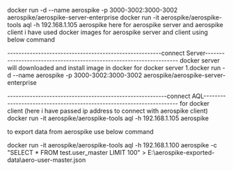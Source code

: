 docker run -d --name aerospike -p 3000-3002:3000-3002 aerospike/aerospike-server-enterprise docker run -it aerospike/aerospike-tools aql -h 192.168.1.105 aerospike
here for aerospike server and aerospike client i have used docker images for aerospike server and client using below command

-------------------------------------------------------connect Server-------------------------------------------------------------------- docker server will downloaded and install image in docker for docker server 1.docker run -d --name aerospike -p 3000-3002:3000-3002 aerospike/aerospike-server-enterprise

---------------------------------------------------------connect AQL--------------------------------------------------------------------- for docker client (here i have passed ip address to connect with aerospike client) docker run -it aerospike/aerospike-tools aql -h 192.168.1.105 aerospike

to export data from aerospike use below command

docker run -it aerospike/aerospike-tools aql -h 192.168.1.100 aerospike -c "SELECT * FROM test.user_master LIMIT 100" > E:\aerospike-exported-data\aero-user-master.json
